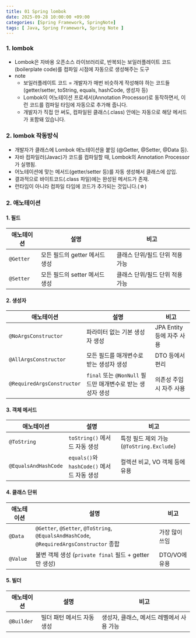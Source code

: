 ```yaml
---
title: 01 Spring lombok
date: 2025-09-28 10:00:00 +09:00
categories: [Spring Framework, SpringNote]
tags: [ Java, Spring Framework, Spring Note ]
---
```


### 1. lombok 
 - Lombok은 자바용 오픈소스 라이브러리로, 반복되는 보일러플레이트 코드(boilerplate code)를 컴파일 시점에 자동으로 생성해주는 도구
 - note
   - 보일러플레이트 코드 = 개발자가 매번 비슷하게 작성해야 하는 코드들 (getter/setter, toString, equals, hashCode, 생성자 등)
   - Lombok이 어노테이션 프로세서(Annotation Processor)로 동작하면서, 이런 코드를 컴파일 타임에 자동으로 추가해 줍니다.
   - 개발자가 직접 안 써도, 컴파일된 클래스(.class) 안에는 자동으로 해당 메서드가 포함돼 있습니다.

### 2. lombok 작동방식
 - 개발자가 클래스에 Lombok 애노테이션을 붙임 (@Getter, @Setter, @Data 등).
 - 자바 컴파일러(Javac)가 코드를 컴파일할 때, Lombok의 Annotation Processor가 실행됨.
 - 어노테이션에 맞는 메서드(getter/setter 등)를 자동 생성해서 클래스에 삽입.
 - 결과적으로 바이트코드(.class 파일)에는 완성된 메서드가 존재.
 - 런타임이 아니라 컴파일 타임에 코드가 추가되는 것입니다.(☆)

### 2. 애노테이션
#### 1. 필드

| 애노테이션     | 설명                   | 비고                 |
| --------- | -------------------- | ------------------ |
| `@Getter` | 모든 필드의 getter 메서드 생성 | 클래스 단위/필드 단위 적용 가능 |
| `@Setter` | 모든 필드의 setter 메서드 생성 | 클래스 단위/필드 단위 적용 가능 |

#### 2. 생성자

| 애노테이션                      | 설명                                        | 비고                  |
| -------------------------- | ----------------------------------------- | ------------------- |
| `@NoArgsConstructor`       | 파라미터 없는 기본 생성자 생성                         | JPA Entity 등에 자주 사용 |
| `@AllArgsConstructor`      | 모든 필드를 매개변수로 받는 생성자 생성                    | DTO 등에서 편리          |
| `@RequiredArgsConstructor` | `final` 또는 `@NonNull` 필드만 매개변수로 받는 생성자 생성 | 의존성 주입 시 자주 사용      |

#### 3. 객체 메서드

| 애노테이션                | 설명                                 | 비고                                |
| -------------------- | ---------------------------------- | --------------------------------- |
| `@ToString`          | `toString()` 메서드 자동 생성             | 특정 필드 제외 가능 (`@ToString.Exclude`) |
| `@EqualsAndHashCode` | `equals()`와 `hashCode()` 메서드 자동 생성 | 컬렉션 비교, VO 객체 등에 유용               |

#### 4. 클래스 단위

| 애노테이션    | 설명                                                                                     | 비고         |
| -------- | -------------------------------------------------------------------------------------- | ---------- |
| `@Data`  | `@Getter`, `@Setter`, `@ToString`, `@EqualsAndHashCode`, `@RequiredArgsConstructor` 종합 | 가장 많이 쓰임   |
| `@Value` | 불변 객체 생성 (`private final` 필드 + getter만 생성)                                             | DTO/VO에 유용 |

#### 5. 빌더

| 애노테이션      | 설명              | 비고                       |
| ---------- | --------------- | ------------------------ |
| `@Builder` | 빌더 패턴 메서드 자동 생성 | 생성자, 클래스, 메서드 레벨에서 사용 가능 |


